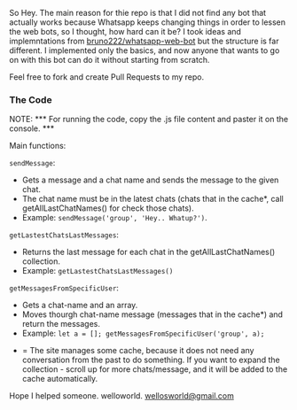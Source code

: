 So Hey. The main reason for thie repo is that I did not find any bot that actually works because Whatsapp keeps changing things in order to lessen the web bots, so I thought, how hard can it be?
I took ideas and implemntations from [bruno222/whatsapp-web-bot](https://github.com/bruno222/whatsapp-web-bot) but the structure is far different.
I implemented only the basics, and now anyone that wants to go on with this bot can do it without starting from scratch.

Feel free to fork and create Pull Requests to my repo.

### The Code ###

NOTE: *** For running the code, copy the .js file content and paster it on the console. ***

Main functions:

`sendMessage`:
 - Gets a message and a chat name and sends the message to the given chat.
 - The chat name must be in the latest chats (chats that in the cache*, call getAllLastChatNames() for check those chats).
 - Example: `sendMessage('group', 'Hey.. Whatup?')`.

`getLastestChatsLastMessages`:
 - Returns the last message for each chat in the getAllLastChatNames() collection.
 - Example: `getLastestChatsLastMessages()`

`getMessagesFromSpecificUser`:
 - Gets a chat-name and an array.
 - Moves thourgh chat-name message (messages that in the cache*) and return the messages.
 - Example: `let a = []; getMessagesFromSpecificUser('group', a);`

* = The site manages some cache, because it does not need any conversation from the past to do something. If you want to expand the collection - scroll up for more chats/message, and it will be added to the cache automatically.

Hope I helped someone.
welloworld.
wellosworld@gmail.com